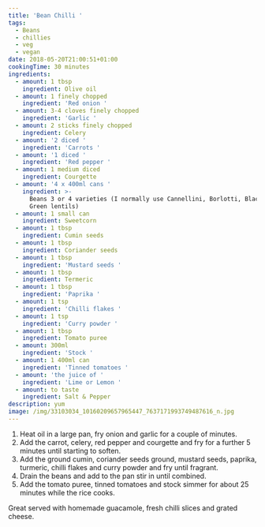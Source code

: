 ```yaml
---
title: 'Bean Chilli '
tags:
  - Beans
  - chillies
  - veg
  - vegan
date: 2018-05-20T21:00:51+01:00
cookingTime: 30 minutes
ingredients:
  - amount: 1 tbsp
    ingredient: Olive oil
  - amount: 1 finely chopped
    ingredient: 'Red onion '
  - amount: 3-4 cloves finely chopped
    ingredient: 'Garlic '
  - amount: 2 sticks finely chopped
    ingredient: Celery
  - amount: '2 diced '
    ingredient: 'Carrots '
  - amount: '1 diced '
    ingredient: 'Red pepper '
  - amount: 1 medium diced
    ingredient: Courgette
  - amount: '4 x 400ml cans '
    ingredient: >-
      Beans 3 or 4 varieties (I normally use Cannellini, Borlotti, Black eye and
      Green lentils)
  - amount: 1 small can
    ingredient: Sweetcorn
  - amount: 1 tbsp
    ingredient: Cumin seeds
  - amount: 1 tbsp
    ingredient: Coriander seeds
  - amount: 1 tbsp
    ingredient: 'Mustard seeds '
  - amount: 1 tbsp
    ingredient: Termeric
  - amount: 1 tbsp
    ingredient: 'Paprika '
  - amount: 1 tsp
    ingredient: 'Chilli flakes '
  - amount: 1 tsp
    ingredient: 'Curry powder '
  - amount: 1 tbsp
    ingredient: Tomato puree
  - amount: 300ml
    ingredient: 'Stock '
  - amount: 1 400ml can
    ingredient: 'Tinned tomatoes '
  - amount: 'the juice of '
    ingredient: 'Lime or Lemon '
  - amount: to taste
    ingredient: Salt & Pepper
description: yum
image: /img/33103034_10160209657965447_7637171993749487616_n.jpg
---
```

1.  Heat oil in a large pan, fry onion and garlic for a couple of minutes. 
2. Add the carrot, celery, red pepper and courgette and fry for a further 5 minutes until starting to soften. 
3. Add the ground cumin, coriander seeds ground, mustard seeds, paprika, turmeric, chilli flakes and curry powder and fry until fragrant. 
4. Drain the beans and add to the pan stir in until combined. 
5. Add the tomato puree, tinned tomatoes and stock simmer for about 25 minutes while the rice cooks. 

Great served with homemade guacamole, fresh chilli slices and grated cheese.
